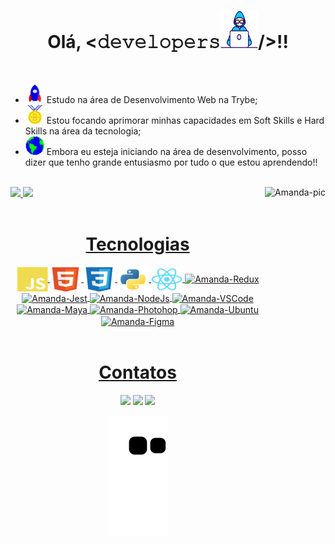 <h1 align="center">
   Olá, <𝚍𝚎𝚟𝚎𝚕𝚘𝚙𝚎𝚛𝚜<img src="assets/Developer.gif" width="60px" height="60px">/>!! 
</h1>
<br>
<div>  
<ul>
  <li> <img src="assets/Rocket.gif" width="30px" height="30px"> Estudo na área de Desenvolvimento Web na Trybe; </li>
  <li> <img src="assets/Medal.gif" width="30px" height="30px"> Estou focando aprimorar minhas capacidades em Soft Skills e Hard Skills na área da tecnologia; </li>
  <li> <img src="assets/Earth.gif" width="30px" height="30px"> Embora eu esteja iniciando na área de desenvolvimento, posso dizer que tenho grande entusiasmo por tudo o que estou aprendendo!! </li>
</ul>
  <br>
</div>
<div>
  <a href="https://github.com/Amanda-nlp">
  <img align="right" alt="Amanda-pic" height="407" src="https://lh3.googleusercontent.com/Fap3XOtGqM3QjHKj5aKuQEaoP7U7NwYS8AZN1GIHGGQ02Xm5gLGe4EtTrGUxJx5mLyanLNMUW90SPv3ZdhTrptaQfOYQSD7Aetgpyg=w600"> 
  <img height="200em" src="https://github-readme-stats.vercel.app/api?username=Amanda-nlp&bg_color=-50,25132E,483D8B,61A9A6,C5D6B5,98BE85&title_color=C197D2&text_color=ffffff&hide_border=true&show_icons=true&count_private=true&show_icons=true&include_all_commits=true&count_private=true"/>
  <img height="202em" src="https://github-readme-stats.vercel.app/api/top-langs/?username=Amanda-nlp&bg_color=-50,25132E,483D8B,61A9A6,C5D6B5,98BE85&title_color=C197D2&text_color=ffffff&hide_border=true&show_icons=true&count_private=true&layout=compact&langs_count=7"/>
</div>
  <br>
  
<div align="center" style="display: inline_block">
  <h1> Tecnologias </h1>
  <img align="center" alt="Amanda-Js" height="40" width="50" src="https://raw.githubusercontent.com/devicons/devicon/master/icons/javascript/javascript-plain.svg">
  <img align="center" alt="Amanda-HTML" height="40" width="50" src="https://raw.githubusercontent.com/devicons/devicon/master/icons/html5/html5-original.svg">
  <img align="center" alt="Amanda-CSS" height="40" width="50" src="https://raw.githubusercontent.com/devicons/devicon/master/icons/css3/css3-original.svg">
     <img align="center" alt="Amanda-Python" height="40" width="50" src="https://raw.githubusercontent.com/devicons/devicon/master/icons/python/python-original.svg">
     <img align="center" alt="Amanda-React" height="40" width="50" src="https://raw.githubusercontent.com/devicons/devicon/master/icons/react/react-original.svg">
   <img align="center" alt="Amanda-Redux" height="40" width="50" src="https://cdn.jsdelivr.net/gh/devicons/devicon/icons/redux/redux-original.svg" />
   <img align="center" alt="Amanda-Jest" height="40" width="50" src="https://cdn.jsdelivr.net/gh/devicons/devicon/icons/jest/jest-plain.svg" />
   <img align="center" alt="Amanda-NodeJs" height="40" width="50" src="https://cdn.jsdelivr.net/gh/devicons/devicon/icons/nodejs/nodejs-original.svg" />
   <img align="center" alt="Amanda-VSCode" height="40" width="50" src="https://cdn.jsdelivr.net/gh/devicons/devicon/icons/vscode/vscode-original.svg" />
   <img align="center" alt="Amanda-Maya" height="40" width="50" src="https://cdn.jsdelivr.net/gh/devicons/devicon/icons/maya/maya-original.svg" />
   <img align="center" alt="Amanda-Photohop" height="40" width="50" src="https://cdn.jsdelivr.net/gh/devicons/devicon/icons/photoshop/photoshop-line.svg" />
   <img align="center" alt="Amanda-Ubuntu" height="40" width="50" src="https://cdn.jsdelivr.net/gh/devicons/devicon/icons/ubuntu/ubuntu-plain.svg" />
   <img align="center" alt="Amanda-Figma" height="40" width="50" src="https://cdn.jsdelivr.net/gh/devicons/devicon/icons/figma/figma-original.svg" />
   
          
          
  
</div>

<br>
<div> 
 <div align="center" style:"dislpay": inline_block"> <h1> Contatos </h1> <div>
  <a href="https://www.linkedin.com/in/amanda-lupoli-3551981b5/" target="_blank"><img src="https://img.shields.io/badge/-LinkedIn-%230077B5?style=for-the-badge&logo=linkedin&logoColor=white" target="_blank"></a> 
    <a href = "mailto:amandalppn@gmail.com"><img src="https://img.shields.io/badge/Gmail-D14836?style=for-the-badge&logo=gmail&logoColor=white" target="_blank"></a>
  <a href="https://www.instagram.com/amandanlp/" target="_blank"><img src="https://img.shields.io/badge/-Instagram-%23E4405F?style=for-the-badge&logo=instagram&logoColor=white" target="_blank"></a>
  
  ![Snake animation](https://github.com/Amanda-nlp/Amanda-nlp/blob/output/github-contribution-grid-snake.svg)
  </div>
  
  
</div>
